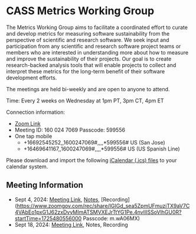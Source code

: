 # CASS Metrics Working Group

The Metrics Working Group aims to facilitate a coordinated effort to curate and develop metrics for measuring software sustainability from the perspective of 
scientific and research software. We seek input and participation from any scientific and research software project teams or members who are interested in 
understanding more about how to measure and improve the sustainability of their projects. Our goal is to create research-backed analysis tools that will 
enable projects to collect and interpret these metrics for the long-term benefit of their software development efforts.

The meetings are held bi-weekly and are open to anyone to attend.

Time: Every 2 weeks on Wednesday at 1pm PT, 3pm CT, 4pm ET

Connection information:
- [Zoom Link](https://www.zoomgov.com/j/1600247069?pwd=SaYlg81RaDIbnvnoLxsaosEIoBnBD5.1)
- Meeting ID: 160 024 7069 Passcode: 599556
- One tap mobile
  - +16692545252,,1600247069#,,,,*599556# US (San Jose)
  - +16469641167,,1600247069#,,,,*599556# US (US Spanish Line)

Please download and import the following [iCalendar (.ics) files](https://www.zoomgov.com/meeting/vJItd-usqTssE4QOHyabMEUGFvqxS9Jc7kc/ics?icsToken=98tyKuiurjsoHtOVthDBeI89EsH4berVkWJr_pJytAbkAQ12VyTQIPNaAetVE4_b) to your calendar system.

## Meeting Information

- Sept 4, 2024: [Meeting Link](https://www.zoomgov.com/j/1600247069?pwd=SaYlg81RaDIbnvnoLxsaosEIoBnBD5.1), [Notes](https://docs.google.com/document/d/134EuEGbi-FOzUtzeN2N-rf6HJFtOZeqcDNRkLJHTUro/edit?usp=sharing), [Recording](https://www.zoomgov.com/rec/share/IGIGd_sea5ZpmUFmuziTX9aV7C4VAbEo1pxG1J62zxDvyMImATSMVXEJrTtYG1Pe.4nvlIISSoVlhGU0R?startTime=1725480556000
Passcode: m.wA06MX)
- Sept 18, 2024: [Meeting Link](https://www.zoomgov.com/j/1600247069?pwd=SaYlg81RaDIbnvnoLxsaosEIoBnBD5.1), Notes, Recording
